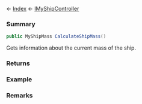 ← [Index](Api-Index) ← [IMyShipController](Sandbox.ModAPI.Ingame.IMyShipController)

### Summary

```csharp
public MyShipMass CalculateShipMass()
```

Gets information about the current mass of the ship.

### Returns



### Example

### Remarks

